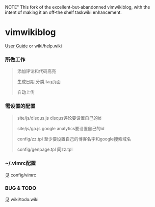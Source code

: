 NOTE" This fork of the excellent-but-abandonned vimwikiblog, with the intent of making it an off-the shelf taskwiki enhancement.

vimwikiblog
=========

[User Guide](http://blog.zzbalabala.com/blog/vimwikiblog_en.html) or wiki/help.wiki

### 所做工作
> 添加评论和代码高亮
> 
> 生成日期,分类,tag页面
> 
> 自动上传

### 需设置的配置
> site/js/disqus.js disqus评论要设置自己的id
> 
> site/js/ga.js google analytics要设置自己的id
> 
> config/zz.tpl 至少要设置自己的博客名字和google搜索域名
> 
> config/genpage.tpl 同zz.tpl

### ~/.vimrc配置
见 config/vimrc

### BUG & TODO
见 wiki/todo.wiki
